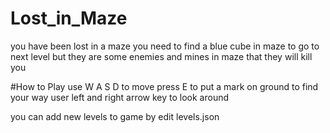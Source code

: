 # Lost_in_Maze
you have been lost in a maze you need to find a blue cube in maze to go to next level but they are some enemies and mines in maze that they will kill you

#How to Play
use W A S D to move press E to put a mark on ground to find your way user left and right arrow key to look around

you can add new levels to game by edit levels.json
